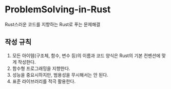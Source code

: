 # ProblemSolving-in-Rust

Rust스러운 코드를 지향하는 Rust로 푸는 문제해결


## 작성 규칙

1. 모든 아이템(구조체, 함수, 변수 등)의 이름과 코드 양식은 Rust의 기본 컨벤션에 맞게 작성한다.
2. 함수형 프로그래밍을 지향한다.
3. 성능을 중요시하지만, 범용성을 무시해서는 안 된다.
4. 표준 라이브러리를 적극 활용한다.
